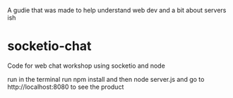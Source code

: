 A gudie that was made to help understand web dev and a bit about servers ish
# socketio-chat
Code for web chat workshop using socketio and node

run 
in the terminal run npm install and then node server.js and go to http://localhost:8080 to see the product
